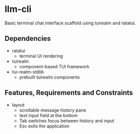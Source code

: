 # llm-cli
Basic terminal chat interface scaffold using tuirealm and ratatui.

## Dependencies
- ratatui
  - terminal UI rendering
- tuirealm
  - component-based TUI framework
- tui-realm-stdlib
  - prebuilt tuirealm components

## Features, Requirements and Constraints
- layout
  - scrollable message history pane
  - text input field at the bottom
  - Tab switches focus between history and input
  - Esc exits the application
